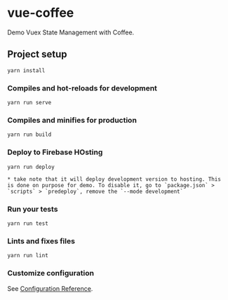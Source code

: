 # vue-coffee

Demo Vuex State Management with Coffee. 

## Project setup
```
yarn install
```

### Compiles and hot-reloads for development
```
yarn run serve
```

### Compiles and minifies for production
```
yarn run build
```

### Deploy to Firebase HOsting
```
yarn run deploy

* take note that it will deploy development version to hosting. This is done on purpose for demo. To disable it, go to `package.json` > `scripts` > `predeploy`, remove the `--mode development`

```

### Run your tests
```
yarn run test
```

### Lints and fixes files
```
yarn run lint
```

### Customize configuration
See [Configuration Reference](https://cli.vuejs.org/config/).
